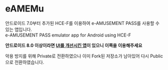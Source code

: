 # eAMEMu
안드로이드 7.0부터 추가된 HCE-F를 이용하여 e-AMUSEMENT PASS를 사용할 수 있는 앱입니다.<br>
e-AMUSEMENT PASS emulator app for Android using HCE-F

**안드로이드 8.0 이상이라면 [UI를 개선시킨 앱](https://github.com/juchan1220/eAMEMu_RN)이 있으니 이쪽을 이용해주세요**

악용 방지를 위해 Private로 전환하였으나 이미 Fork된 저장소가 남아있어 다시 Public으로 전환하였습니다.
